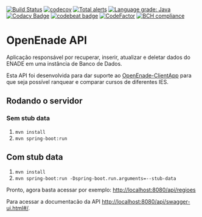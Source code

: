 [![Build Status](https://travis-ci.com/OpenEnade/API.svg?branch=master)](https://travis-ci.com/OpenEnade/API)
[![codecov](https://codecov.io/gh/OpenEnade/API/branch/master/graph/badge.svg)](https://codecov.io/gh/OpenEnade/API)
[![Total alerts](https://img.shields.io/lgtm/alerts/g/OpenEnade/API.svg?logo=lgtm&logoWidth=18)](https://lgtm.com/projects/g/OpenEnade/API/alerts/)
[![Language grade: Java](https://img.shields.io/lgtm/grade/java/g/OpenEnade/API.svg?logo=lgtm&logoWidth=18)](https://lgtm.com/projects/g/OpenEnade/API/context:java)
[![Codacy Badge](https://api.codacy.com/project/badge/Grade/6354121789314e09b557cc42ffce6f3c)](https://app.codacy.com/app/paulofelipe.feitosa/API?utm_source=github.com&utm_medium=referral&utm_content=OpenEnade/API&utm_campaign=Badge_Grade_Dashboard)
[![codebeat badge](https://codebeat.co/badges/fbbfbbc6-9cde-4933-a5a6-de452663c60c)](https://codebeat.co/projects/github-com-openenade-api-master)
[![CodeFactor](https://www.codefactor.io/repository/github/openenade/api/badge)](https://www.codefactor.io/repository/github/openenade/api)
[![BCH compliance](https://bettercodehub.com/edge/badge/OpenEnade/API?branch=master)](https://bettercodehub.com/)
# OpenEnade API
Aplicação responsável por recuperar, inserir, atualizar e deletar dados do ENADE em uma instância de Banco de Dados.

Esta API foi desenvolvida para dar suporte ao [OpenEnade-ClientApp](https://github.com/OpenEnade/OpenEnade-ClientApp) para que seja possível ranquear e comparar cursos de diferentes IES.

## Rodando o servidor
### Sem stub data
1.  `mvn install`
2.  `mvn spring-boot:run`

## Com stub data
1.  `mvn install`
2.  `mvn spring-boot:run -Dspring-boot.run.arguments=--stub-data`

Pronto, agora basta acessar por exemplo: [http://localhost:8080/api/regioes](http://localhost:8080/api/regioes)

Para acessar a documentacão da API [http://localhost:8080/api/swagger-ui.html#/](http://localhost:8080/api/swagger-ui.html#/).
